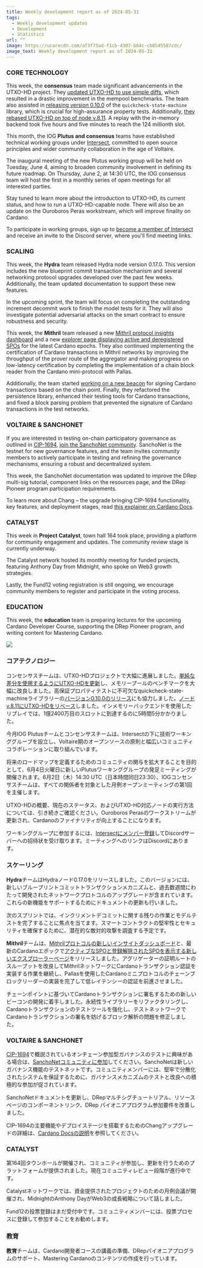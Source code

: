 ```yaml
---
title: Weekly development report as of 2024-05-31
tags:
  - Weekly development updates
  - Development
  - Statistics
url: ""
image: https://ucarecdn.com/af3f75ad-f1cb-4307-b64c-cb8545587cdc/
image_text: Weekly development report as of 2024-05-31
---
```


### CORE TECHNOLOGY

This week, the **consensus** team made significant advancements in the UTXO-HD project. They [updated UTXO-HD to use simple diffs](https://github.com/IntersectMBO/ouroboros-consensus/issues/1114), which resulted in a drastic improvement in the mempool benchmarks. The team also assisted in [releasing version 0.10.0](https://github.com/stevana/quickcheck-state-machine/pull/48) of the `quickcheck-state-machine` library, which is crucial for high-assurance property tests. Additionally, [they rebased UTXO-HD on top of node v.8.11](https://github.com/IntersectMBO/ouroboros-consensus/pull/1121). A replay with the in-memory backend took five hours and five minutes to reach the 124 millionth slot.

This month, the IOG **Plutus and consensus** teams have established technical working groups under [Intersect](https://www.intersectmbo.org/), committed to open source principles and wider community collaboration in the age of Voltaire.

The inaugural meeting of the new Plutus working group will be held on Tuesday, June 4, aiming to broaden community involvement in defining its future roadmap. On Thursday, June 2, at 14:30 UTC, the IOG consensus team will host the first in a monthly series of open meetings for all interested parties.

Stay tuned to learn more about the introduction to UTXO-HD, its current status, and how to run a UTXO-HD-capable node. There will also be an update on the Ouroboros Peras workstream, which will improve finality on Cardano.

To participate in working groups, sign up to [become a member of Intersect](https://www.intersectmbo.org/get-involved) and receive an invite to the Discord server, where you'll find meeting links. 

### SCALING

This week, the **Hydra** team released Hydra node version 0.17.0. This version includes the new blueprint commit transaction mechanism and several networking protocol upgrades developed over the past few weeks. Additionally, the team updated documentation to support these new features.

In the upcoming sprint, the team will focus on completing the outstanding increment decommit work to finish the model tests for it. They will also investigate potential adversarial attacks on the smart contract to ensure robustness and security.

This week, the **Mithril** team released a new [Mithril protocol insights dashboard](https://lookerstudio.google.com/u/0/reporting/8b05ea4b-6a43-45ea-aef2-237906ec7a42/page/kem0D?s=oi6CR5eZrnQ) and a new [explorer page displaying active and deregistered SPOs](https://github.com/input-output-hk/mithril/issues/1686) for the latest Cardano epochs. They also continued implementing the certification of Cardano transactions in Mithril networks by improving the throughput of the prover route of the aggregator and making progress on low-latency certification by completing the implementation of a chain block reader from the Cardano mini-protocol with Pallas.

Additionally, the team started [working on a new beacon](https://github.com/input-output-hk/mithril/issues/1697) for signing Cardano transactions based on the chain point. Finally, they refactored the persistence library, enhanced their testing tools for Cardano transactions, and fixed a block parsing problem that prevented the signature of Cardano transactions in the test networks.

### VOLTAIRE & SANCHONET

If you are interested in testing on-chain participatory governance as outlined in [CIP-1694](https://github.com/cardano-foundation/CIPs/tree/master/CIP-1694), [join the SanchoNet community](https://sancho.network/get-started/discord). SanchoNet is the testnet for new governance features, and the team invites community members to actively participate in testing and refining the governance mechanisms, ensuring a robust and decentralized system.

This week, the SanchoNet documentation was updated to improve the DRep multi-sig tutorial, component links on the resources page, and the DRep Pioneer program participation requirements.

To learn more about Chang – the upgrade bringing CIP-1694 functionality, key features, and deployment stages, read [this explainer on Cardano Docs](https://docs.cardano.org/about-cardano/evolution/upgrades/chang/).

### CATALYST

This week in **Project Catalyst**, town hall 164 took place, providing a platform for community engagement and updates. The community review stage is currently underway.

The Catalyst network hosted its monthly meeting for funded projects, featuring Anthony Day from Midnight, who spoke on Web3 growth strategies.

Lastly, the Fund12 voting registration is still ongoing, we encourage community members to register and participate in the voting process.

### EDUCATION

This week, the **education** team is preparing lectures for the upcoming Cardano Developer Course, supporting the DRep Pioneer program, and writing content for Mastering Cardano.  
  
  
![](https://ucarecdn.com/6a51e776-4aea-42d2-adcc-62a6eb5f469e/-/preview/-/format/auto/-/quality/smart/)

### コアテクノロジー

コンセンサスチームは、UTXO-HDプロジェクトで大幅に進展しました。[単純な差分を使用するようにUTXO-HDを更新](https://github.com/IntersectMBO/ouroboros-consensus/issues/1114)し、メモリープールのベンチマークを大幅に改良しました。高保証プロパティテストに不可欠なquickcheck-state-machineライブラリーの[バージョン0.10.0のリリース](https://github.com/stevana/quickcheck-state-machine/pull/48)にも協力しました。[ノードv.8.11にUTXO-HDをリベース](https://github.com/IntersectMBO/ouroboros-consensus/pull/1121)しました。インメモリーバックエンドを使用したリプレイでは、1億2400万目のスロットに到達するのに5時間5分かかりました。

今月IOG Plutusチームとコンセンサスチームは、Intersectの下に技術ワーキンググループを設立し、Voltaire期のオープンソースの原則と幅広いコミュニティコラボレーションに取り組んでいます。

将来のロードマップを定義するためのコミュニティの関与を拡大することを目的として、6月4日火曜日に新しいPlutusワーキンググループの発足ミーティングが開催されます。6月2日（木）14:30 UTC（日本時間同日23:30）、IOGコンセンサスチームは、すべての関係者を対象とした月例オープンミーティングの第1回を主催します。

UTXO-HDの概要、現在のステータス、およびUTXO-HD対応ノードの実行方法については、引き続きご確認ください。Ouroboros Perasのワークストリームが更新され、Cardanoのファイナリティが向上することになります。

ワーキンググループに参加するには、[Intersectにメンバー登録](https://www.intersectmbo.org/get-involved)してDiscordサーバーへの招待状を受け取ります。ミーティングへのリンクはDiscordにあります。

### スケーリング

**Hydra**チームはHydraノード0.17.0をリリースしました。このバージョンには、新しいブループリントコミットトランザクションメカニズムと、過去数週間にわたって開発されたネットワークプロトコルのアップグレードが含まれています。これらの新機能をサポートするためにドキュメントの更新も行いました。

次のスプリントでは、インクリメントデコミットに関する残りの作業とモデルテストを完了することに焦点を当てます。スマートコントラクトの堅牢性とセキュリティを確保するために、潜在的な敵対的攻撃を調査する予定です。

**Mithril**チームは、[Mithrilプロトコルの新しいインサイトダッシュボード](https://lookerstudio.google.com/u/0/reporting/8b05ea4b-6a43-45ea-aef2-237906ec7a42/page/kem0D?s=oi6CR5eZrnQ)と、最新のCardanoエポックで[アクティブなSPOと登録解除されたSPOを表示する新しいエクスプローラーページ](https://github.com/input-output-hk/mithril/issues/1686)をリリースしました。アグリゲーターの証明ルートのスループットを改良してMithrilネットワークにCardanoトランザクション認証を実装する作業を継続し、Pallasを使用したCardanoミニプロトコルのチェーンブロックリーダーの実装を完了して低レイテンシーの認証を前進させました。

チェーンポイントに基づいてCardanoトランザクションに署名するための新しいビーコンの開発に着手しました。永続性ライブラリーをリファクタリングし、Cardanoトランザクションのテストツールを強化し、テストネットワークでCardanoトランザクションの署名を妨げるブロック解析の問題を修正しました。

### VOLTAIRE & SANCHONET

[CIP-1694](https://github.com/cardano-foundation/CIPs/tree/master/CIP-1694)で概説されているオンチェーン参加型ガバナンスのテストに興味がある場合は、[SanchoNetコミュニティに参加](https://sancho.network/get-started/discord)してください。SanchoNetは新しいガバナンス機能のテストネットです。コミュニティメンバーには、堅牢で分散化されたシステムを保証するために、ガバナンスメカニズムのテストと改良への積極的な参加が促されています。

SanchoNetドキュメントを更新し、DRepマルチシグチュートリアル、リソースページのコンポーネントリンク、DRep パイオニアプログラム参加要件を改善しました。

CIP-1694の主要機能やデプロイステージを搭載するためのChangアップグレードの詳細は、[Cardano Docsの説明](https://docs.cardano.org/about-cardano/evolution/upgrades/chang/)を参照してください。

### CATALYST

第164回タウンホールが開催され、コミュニティが参加し、更新を行うためのプラットフォームが提供されました。現在コミュニティレビュー段階が進行中です。

Catalystネットワークでは、資金提供されたプロジェクトのための月例会議が開催され、MidnightのAnthony DayがWeb3の成長戦略について話しました。

Fund12の投票登録はまだ受付中です。コミュニティメンバーには、投票プロセスに登録して参加することをお勧めします。

### 教育

**教育**チームは、Cardano開発者コースの講義の準備、DRepパイオニアプログラムのサポート、Mastering Cardanoのコンテンツの作成を行っています。
